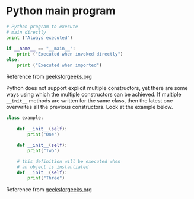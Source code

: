 # Python main program

```Python
# Python program to execute
# main directly
print ("Always executed")
 
if __name__ == "__main__":
    print ("Executed when invoked directly")
else:
    print ("Executed when imported")
```

Reference from [geeksforgeeks.org](https://www.geeksforgeeks.org/what-does-the-if-__name__-__main__-do/)

Python does not support explicit multiple constructors, yet there are some ways using which the multiple constructors can be achieved. If multiple `__init__` methods are written for the same class, then the latest one overwrites all the previous constructors. Look at the example below.

```Python
class example:
  
    def __init__(self):
        print("One")
  
    def __init__(self):
        print("Two")

    # this definition will be executed when 
    # an object is instantiated 
    def __init__(self):
        print("Three")
```

Reference from [geeksforgeeks.org](https://www.geeksforgeeks.org/what-is-a-clean-pythonic-way-to-have-multiple-constructors-in-python/)
